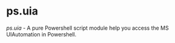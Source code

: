 ps.uia
======

*ps.uia* - A pure Powershell script module help you access the MS UIAutomation in Powershell.

